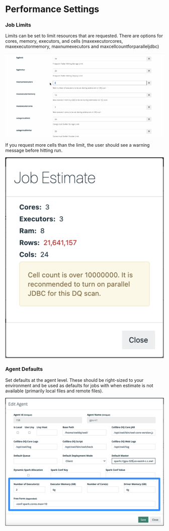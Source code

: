 # Performance Settings

### Job Limits

Limits can be set to limit resources that are requested.  There are options for cores, memory, executors, and cells (maxexecutorcores, maxexecutormemory, maxnumexecutors and maxcellcountforparalleljdbc)&#x20;

![](<../.gitbook/assets/limits (1).gif>)

If you request more cells than the limit, the user should see a warning message before hitting run.&#x20;

![](<../.gitbook/assets/image (101).png>)

### Agent Defaults

Set defaults at the agent level.  These should be right-sized to your environment and be used as defaults for jobs with when estimate is not available (primarily local files and remote files).

![](<../.gitbook/assets/image (144).png>)
